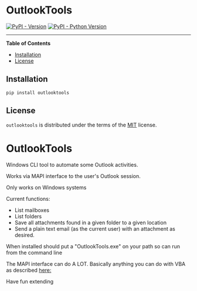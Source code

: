 # OutlookTools

[![PyPI - Version](https://img.shields.io/pypi/v/outlooktools.svg)](https://pypi.org/project/outlooktools)
[![PyPI - Python Version](https://img.shields.io/pypi/pyversions/outlooktools.svg)](https://pypi.org/project/outlooktools)

-----

**Table of Contents**

- [Installation](#installation)
- [License](#license)

## Installation

```console
pip install outlooktools
```

## License

`outlooktools` is distributed under the terms of the [MIT](https://spdx.org/licenses/MIT.html) license.

# OutlookTools
 Windows CLI tool to automate some Outlook activities.

 Works via MAPI interface to the user's Outlook session.

 Only works on Windows systems

 Current functions:
 - List mailboxes
 - List folders
 - Save all attachments found in a given folder to a given location
 - Send a plain text email (as the current user) with an attachment as desired.

 When installed should put a "OutlookTools.exe" on your path so can run from the command line

 The MAPI interface can do A LOT.  Basically anything you can do with VBA as described [here:](https://learn.microsoft.com/en-us/office/vba/api/overview/outlook)
 
 Have fun extending
